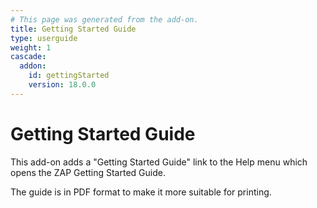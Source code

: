```yaml
---
# This page was generated from the add-on.
title: Getting Started Guide
type: userguide
weight: 1
cascade:
  addon:
    id: gettingStarted
    version: 18.0.0
---
```


# Getting Started Guide

This add-on adds a "Getting Started Guide" link to the Help menu which opens the ZAP Getting Started Guide.

The guide is in PDF format to make it more suitable for printing.
